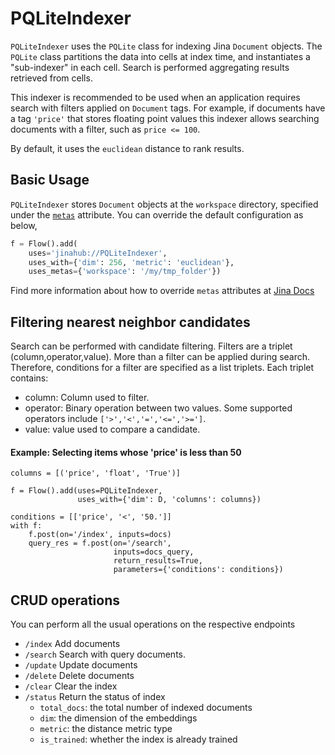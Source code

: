 # PQLiteIndexer

`PQLiteIndexer` uses the `PQLite` class for indexing Jina `Document` objects. The `PQLite` class partitions the data into cells at index time, and instantiates a "sub-indexer" in each cell.  Search is performed aggregating results retrieved from cells. 

This indexer is recommended to be used when an application requires search with filters applied on `Document` tags. For example, if documents have a tag `'price'`  that stores floating point values this indexer allows searching documents with a filter, such as  `price <= 100`.

By default, it uses the `euclidean` distance to rank results.

## Basic Usage

`PQLiteIndexer` stores  `Document` objects at the  `workspace` directory, specified under the [`metas`](https://docs.jina.ai/fundamentals/executor/executor-built-in-features/#meta-attributes) attribute. 
You can override the default configuration as below,

```python
f = Flow().add(
    uses='jinahub://PQLiteIndexer',
    uses_with={'dim': 256, 'metric': 'euclidean'},
    uses_metas={'workspace': '/my/tmp_folder'})
```

Find more information about how to override `metas` attributes at [Jina Docs](https://docs.jina.ai/fundamentals/flow/add-exec-to-flow/#override-metas-configuration)

## Filtering nearest neighbor candidates

Search can be performed with candidate filtering. Filters are a triplet (column,operator,value).
More than a filter can be applied during search. Therefore, conditions for a filter are specified as a list triplets.
Each triplet contains:

- column: Column used to filter.
- operator: Binary operation between two values. Some supported operators include `['>','<','=','<=','>=']`.
- value: value used to compare a candidate.

#### Example: Selecting items whose 'price' is less than 50 
```
columns = [('price', 'float', 'True')]

f = Flow().add(uses=PQLiteIndexer,
               uses_with={'dim': D, 'columns': columns})

conditions = [['price', '<', '50.']]
with f:
    f.post(on='/index', inputs=docs)
    query_res = f.post(on='/search',
                       inputs=docs_query,
                       return_results=True,
                       parameters={'conditions': conditions})
```

## CRUD operations

You can perform all the usual operations on the respective endpoints

- `/index` Add documents
- `/search` Search with query documents.
- `/update` Update documents 
- `/delete` Delete documents
- `/clear` Clear the index
- `/status` Return the status of index
  - `total_docs`: the total number of indexed documents  
  - `dim`: the dimension of the embeddings 
  - `metric`: the distance metric type
  - `is_trained`: whether the index is already trained